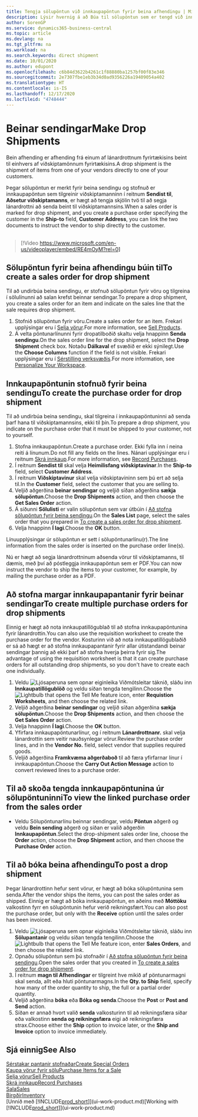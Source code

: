 ```yaml
---
title: Tengja sölupöntun við innkaupapöntun fyrir beina afhendingu | Microsoft Docs
description: Lýsir hvernig á að Búa til sölupöntun sem er tengd við innkaupapöntun til að virkja sendingu beint frá lánardrottni til viðskiptamanns.
author: SorenGP
ms.service: dynamics365-business-central
ms.topic: article
ms.devlang: na
ms.tgt_pltfrm: na
ms.workload: na
ms.search.keywords: direct shipment
ms.date: 10/01/2020
ms.author: edupont
ms.openlocfilehash: c6b84d3622b4261c1f88880ba1257bf00f83e346
ms.sourcegitcommit: 2e7307fbe1eb3b34d0ad9356226a19409054a402
ms.translationtype: HT
ms.contentlocale: is-IS
ms.lasthandoff: 12/17/2020
ms.locfileid: "4748444"
---
```

# <a name="make-drop-shipments"></a><span data-ttu-id="8c185-103">Beinar sendingar</span><span class="sxs-lookup"><span data-stu-id="8c185-103">Make Drop Shipments</span></span>

<span data-ttu-id="8c185-104">Bein afhending er afhending frá einum af lánardrottnum fyrirtækisins beint til einhvers af viðskiptamönnum fyrirtækisins.</span><span class="sxs-lookup"><span data-stu-id="8c185-104">A drop shipment is the shipment of items from one of your vendors directly to one of your customers.</span></span>

<span data-ttu-id="8c185-105">Þegar sölupöntun er merkt fyrir beina sendingu og stofnuð er innkaupapöntun sem tilgreinir viðskiptamanninn í reitnum **Sendist til**, **Aðsetur viðskiptamanns**, er hægt að tengja skjölin tvö til að segja lánardrottni að senda beint til viðskiptamannsins.</span><span class="sxs-lookup"><span data-stu-id="8c185-105">When a sales order is marked for drop shipment, and you create a purchase order specifying the customer in the **Ship-to** field, **Customer Address**, you can link the two documents to instruct the vendor to ship directly to the customer.</span></span>
<br><br>  
  
> [!Video https://www.microsoft.com/en-us/videoplayer/embed/RE4mOyM?rel=0]

## <a name="to-create-a-sales-order-for-drop-shipment"></a><span data-ttu-id="8c185-106">Sölupöntun fyrir beina afhendingu búin til</span><span class="sxs-lookup"><span data-stu-id="8c185-106">To create a sales order for drop shipment</span></span>

<span data-ttu-id="8c185-107">Til að undirbúa beina sendingu, er stofnuð sölupöntun fyrir vöru og tilgreina í sölulínunni að salan krefst beinnar sendingar.</span><span class="sxs-lookup"><span data-stu-id="8c185-107">To prepare a drop shipment, you create a sales order for an item and indicate on the sales line that the sale requires drop shipment.</span></span>

1. <span data-ttu-id="8c185-108">Stofnið sölupöntun fyrir vöru.</span><span class="sxs-lookup"><span data-stu-id="8c185-108">Create a sales order for an item.</span></span> <span data-ttu-id="8c185-109">Frekari upplýsingar eru í [Selja vörur](sales-how-sell-products.md).</span><span class="sxs-lookup"><span data-stu-id="8c185-109">For more information, see [Sell Products](sales-how-sell-products.md).</span></span>
2. <span data-ttu-id="8c185-110">Á velta pöntunarlínunni fyrir dropatilboðið skaltu velja hnappinn **Senda sendingu**.</span><span class="sxs-lookup"><span data-stu-id="8c185-110">On the sales order line for the drop shipment, select the **Drop Shipment** check box.</span></span> <span data-ttu-id="8c185-111">Notaðu **Dálkaval** ef svæðið er ekki sýnilegt.</span><span class="sxs-lookup"><span data-stu-id="8c185-111">Use the **Choose Columns** function if the field is not visible.</span></span> <span data-ttu-id="8c185-112">Frekari upplýsingar eru í [Sérstilling verksvæðis](ui-personalization-user.md).</span><span class="sxs-lookup"><span data-stu-id="8c185-112">For more information, see [Personalize Your Workspace](ui-personalization-user.md).</span></span>

## <a name="to-create-the-purchase-order-for-drop-shipment"></a><span data-ttu-id="8c185-113">Innkaupapöntunin stofnuð fyrir beina sendingu</span><span class="sxs-lookup"><span data-stu-id="8c185-113">To create the purchase order for drop shipment</span></span>

<span data-ttu-id="8c185-114">Til að undirbúa beina sendingu, skal tilgreina í innkaupapöntuninni að senda þarf hana til viðskiptamannsins, ekki til þín.</span><span class="sxs-lookup"><span data-stu-id="8c185-114">To prepare a drop shipment, you indicate on the purchase order that it must be shipped to your customer, not to yourself.</span></span>

1. <span data-ttu-id="8c185-115">Stofna innkaupapöntun.</span><span class="sxs-lookup"><span data-stu-id="8c185-115">Create a purchase order.</span></span> <span data-ttu-id="8c185-116">Ekki fylla inn í neina reiti á línunum.</span><span class="sxs-lookup"><span data-stu-id="8c185-116">Do not fill any fields on the lines.</span></span> <span data-ttu-id="8c185-117">Nánari upplýsingar eru í reitnum [Skrá innkaup](purchasing-how-record-purchases.md).</span><span class="sxs-lookup"><span data-stu-id="8c185-117">For more information, see [Record Purchases](purchasing-how-record-purchases.md).</span></span>
2. <span data-ttu-id="8c185-118">Í reitnum **Sendist til** skal velja **Heimilisfang viðskiptavinar**.</span><span class="sxs-lookup"><span data-stu-id="8c185-118">In the **Ship-to** field, select **Customer Address**.</span></span>
3. <span data-ttu-id="8c185-119">Í reitnum **Viðskiptavinur** skal velja viðskiptavininn sem þú ert að selja til.</span><span class="sxs-lookup"><span data-stu-id="8c185-119">In the **Customer** field, select the customer that you are selling to.</span></span>
4. <span data-ttu-id="8c185-120">Veljið aðgerðina **beinar sendingar** og veljið síðan aðgerðina **sækja sölupöntun**.</span><span class="sxs-lookup"><span data-stu-id="8c185-120">Choose the **Drop Shipments** action, and then choose the **Get Sales Order** action.</span></span>
5. <span data-ttu-id="8c185-121">Á síðunni **Sölulisti** er valin sölupöntun sem var útbúin í [Að stofna sölupöntun fyrir beina sendingu](sales-how-drop-shipment.md#to-create-a-sales-order-for-drop-shipment).</span><span class="sxs-lookup"><span data-stu-id="8c185-121">On the **Sales List** page, select the sales order that you prepared in [To create a sales order for drop shipment](sales-how-drop-shipment.md#to-create-a-sales-order-for-drop-shipment).</span></span>
6. <span data-ttu-id="8c185-122">Velja hnappinn **Í lagi**.</span><span class="sxs-lookup"><span data-stu-id="8c185-122">Choose the **OK** button.</span></span>

<span data-ttu-id="8c185-123">Línuupplýsingar úr sölupöntun er sett í sölupöntunarlínu(r).</span><span class="sxs-lookup"><span data-stu-id="8c185-123">The line information from the sales order is inserted on the purchase order line(s).</span></span>

<span data-ttu-id="8c185-124">Nú er hægt að segja lánardrottninum aðsenda vörur til viðskiptamanns, til dæmis, með því að póstleggja innkaupapöntun sem er PDF.</span><span class="sxs-lookup"><span data-stu-id="8c185-124">You can now instruct the vendor to ship the items to your customer, for example, by mailing the purchase order as a PDF.</span></span>     

## <a name="to-create-multiple-purchase-orders-for-drop-shipments"></a><span data-ttu-id="8c185-125">Að stofna margar innkaupapantanir fyrir beinar sendingar</span><span class="sxs-lookup"><span data-stu-id="8c185-125">To create multiple purchase orders for drop shipments</span></span>

<span data-ttu-id="8c185-126">Einnig er hægt að nota innkaupatillögublað til að stofna innkaupapöntunina fyrir lánardrottin.</span><span class="sxs-lookup"><span data-stu-id="8c185-126">You can also use the requisition worksheet to create the purchase order for the vendor.</span></span> <span data-ttu-id="8c185-127">Kosturinn við að nota innkaupatillögublaðið er sá að hægt er að stofna innkaupapantanir fyrir allar útistandandi beinar sendingar þannig að ekki þarf að stofna hverja þeirra fyrir sig.</span><span class="sxs-lookup"><span data-stu-id="8c185-127">The advantage of using the requisition worksheet is that it can create purchase orders for all outstanding drop shipments, so you don't have to create each one individually.</span></span>

1. <span data-ttu-id="8c185-128">Veldu ![Ljósaperuna sem opnar eiginleika Viðmótsleitar](media/ui-search/search_small.png "Segðu mér hvað þú vilt gera") táknið, sláðu inn **Innkaupatillögublöð** og veldu síðan tengda tengilinn.</span><span class="sxs-lookup"><span data-stu-id="8c185-128">Choose the ![Lightbulb that opens the Tell Me feature](media/ui-search/search_small.png "Tell me what you want to do") icon, enter **Requistion Worksheets**, and then choose the related link.</span></span>
2. <span data-ttu-id="8c185-129">Veljið aðgerðina **beinar sendingar** og veljið síðan aðgerðina **sækja sölupöntun**.</span><span class="sxs-lookup"><span data-stu-id="8c185-129">Choose the **Drop Shipments** action, and then choose the **Get Sales Order** action.</span></span>
3. <span data-ttu-id="8c185-130">Velja hnappinn **Í lagi**.</span><span class="sxs-lookup"><span data-stu-id="8c185-130">Choose the **OK** button.</span></span>
4. <span data-ttu-id="8c185-131">Yfirfara innkaupapöntunarlínur, og í reitnum **Lánardrottnanr.** skal velja lánardrottin sem veitir nauðsynlegar vörur.</span><span class="sxs-lookup"><span data-stu-id="8c185-131">Review the purchase order lines, and in the **Vendor No.** field, select vendor that supplies required goods.</span></span> 
5. <span data-ttu-id="8c185-132">Veljið aðgerðina **Framkvæma aðgerðaboð** til að færa yfirfarnar línur í innkaupapöntun.</span><span class="sxs-lookup"><span data-stu-id="8c185-132">Choose the **Carry Out Action Message** action to convert reviewed lines to a purchase order.</span></span>

## <a name="to-view-the-linked-purchase-order-from-the-sales-order"></a><span data-ttu-id="8c185-133">Til að skoða tengda innkaupapöntunina úr sölupöntuninni</span><span class="sxs-lookup"><span data-stu-id="8c185-133">To view the linked purchase order from the sales order</span></span>

* <span data-ttu-id="8c185-134">Veldu Sölupöntunarlínu beinnar sendingar, veldu **Pöntun** aðgerð og veldu **Bein sending** aðgerð og síðan er valið aðgerðin **Innkaupapöntun**.</span><span class="sxs-lookup"><span data-stu-id="8c185-134">Select the drop-shipment sales order line, choose the **Order** action, choose the **Drop Shipment** action, and then choose the **Purchase Order** action.</span></span>

## <a name="to-post-a-drop-shipment"></a><span data-ttu-id="8c185-135">Til að bóka beina afhendingu</span><span class="sxs-lookup"><span data-stu-id="8c185-135">To post a drop shipment</span></span>

<span data-ttu-id="8c185-136">Þegar lánardrottinn hefur sent vörur, er hægt að bóka sölupöntunina sem senda.</span><span class="sxs-lookup"><span data-stu-id="8c185-136">After the vendor ships the items, you can post the sales order as shipped.</span></span> <span data-ttu-id="8c185-137">Einnig er hægt að bóka innkaupapöntun, en aðeins með **Móttöku** valkostinn fyrr en sölupöntunin hefur verið reikningsfært.</span><span class="sxs-lookup"><span data-stu-id="8c185-137">You can also post the purchase order, but only with the **Receive** option until the sales order has been invoiced.</span></span>

1. <span data-ttu-id="8c185-138">Veldu ![Ljósaperuna sem opnar eiginleika Viðmótsleitar](media/ui-search/search_small.png "Segðu mér hvað þú vilt gera") táknið, sláðu inn **Sölupantanir** og veldu síðan tengda tengilinn.</span><span class="sxs-lookup"><span data-stu-id="8c185-138">Choose the ![Lightbulb that opens the Tell Me feature](media/ui-search/search_small.png "Tell me what you want to do") icon, enter **Sales Orders**, and then choose the related link.</span></span>
2. <span data-ttu-id="8c185-139">Opnaðu sölupöntun sem þú stofnaðir í [Að stofna sölupöntun fyrir beina sendingu](#to-create-a-sales-order-for-drop-shipment).</span><span class="sxs-lookup"><span data-stu-id="8c185-139">Open the sales order that you created in [To create a sales order for drop shipment](#to-create-a-sales-order-for-drop-shipment).</span></span>
3. <span data-ttu-id="8c185-140">Í reitnum **magn til Afhendingar** er tilgreint hve mikið af pöntunarmagni skal senda, allt eða hluti pöntunarmagns.</span><span class="sxs-lookup"><span data-stu-id="8c185-140">In the **Qty. to Ship** field, specify how many of the order quantity to ship, the full or a partial order quantity.</span></span>
4. <span data-ttu-id="8c185-141">Veljið aðgerðina **bóka** eða **Bóka og senda**.</span><span class="sxs-lookup"><span data-stu-id="8c185-141">Choose the **Post** or **Post and Send** action.</span></span>
5. <span data-ttu-id="8c185-142">Síðan er annað hvort valið **senda** valkosturinn til að reikningsfæra síðar eða valkostinn **senda og reikningsfæra** eigi að reikningsfæra strax.</span><span class="sxs-lookup"><span data-stu-id="8c185-142">Choose either the **Ship** option to invoice later, or the **Ship and Invoice** option to invoice immediately.</span></span>

## <a name="see-also"></a><span data-ttu-id="8c185-143">Sjá einnig</span><span class="sxs-lookup"><span data-stu-id="8c185-143">See Also</span></span>

[<span data-ttu-id="8c185-144">Sérstakar pantanir stofnaðar</span><span class="sxs-lookup"><span data-stu-id="8c185-144">Create Special Orders</span></span>](sales-how-to-create-special-orders.md)  
[<span data-ttu-id="8c185-145">Kaupa vörur fyrir sölu</span><span class="sxs-lookup"><span data-stu-id="8c185-145">Purchase Items for a Sale</span></span>](purchasing-how-purchase-products-sale.md)  
[<span data-ttu-id="8c185-146">Selja vörur</span><span class="sxs-lookup"><span data-stu-id="8c185-146">Sell Products</span></span>](sales-how-sell-products.md)  
[<span data-ttu-id="8c185-147">Skrá innkaup</span><span class="sxs-lookup"><span data-stu-id="8c185-147">Record Purchases</span></span>](purchasing-how-record-purchases.md)  
[<span data-ttu-id="8c185-148">Sala</span><span class="sxs-lookup"><span data-stu-id="8c185-148">Sales</span></span>](sales-manage-sales.md)  
[<span data-ttu-id="8c185-149">Birgðir</span><span class="sxs-lookup"><span data-stu-id="8c185-149">Inventory</span></span>](inventory-manage-inventory.md)  
<span data-ttu-id="8c185-150">[Unnið með [!INCLUDE[prod_short](includes/prod_short.md)]](ui-work-product.md)</span><span class="sxs-lookup"><span data-stu-id="8c185-150">[Working with [!INCLUDE[prod_short](includes/prod_short.md)]](ui-work-product.md)</span></span>
